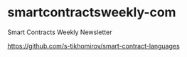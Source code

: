 # smartcontractsweekly-com
Smart Contracts Weekly Newsletter

https://github.com/s-tikhomirov/smart-contract-languages
